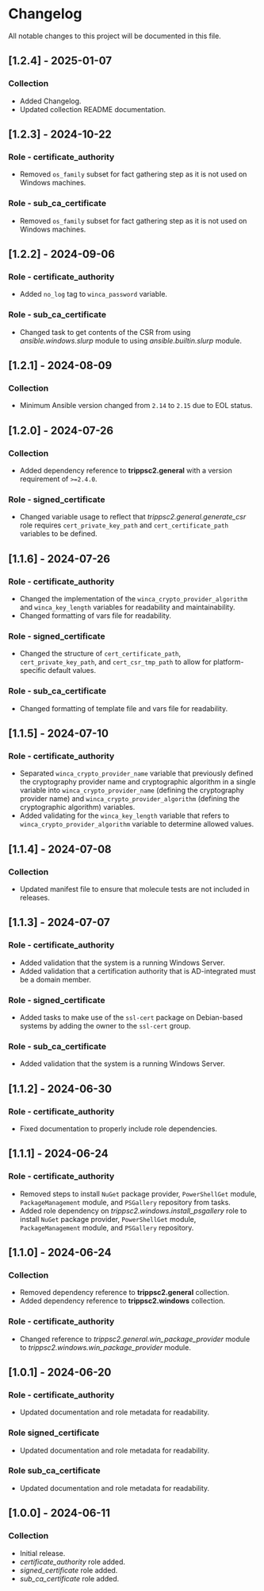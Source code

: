 # Changelog

All notable changes to this project will be documented in this file.

## [1.2.4] - 2025-01-07

### Collection

- Added Changelog.
- Updated collection README documentation.

## [1.2.3] - 2024-10-22

### Role - certificate_authority

- Removed `os_family` subset for fact gathering step as it is not used on Windows machines.

### Role - sub_ca_certificate

- Removed `os_family` subset for fact gathering step as it is not used on Windows machines.

## [1.2.2] - 2024-09-06

### Role - certificate_authority

- Added `no_log` tag to `winca_password` variable.

### Role - sub_ca_certificate

- Changed task to get contents of the CSR from using *ansible.windows.slurp* module to using *ansible.builtin.slurp* module.

## [1.2.1] - 2024-08-09

### Collection

- Minimum Ansible version changed from `2.14` to `2.15` due to EOL status.

## [1.2.0] - 2024-07-26

### Collection

- Added dependency reference to **trippsc2.general** with a version requirement of `>=2.4.0`.

### Role - signed_certificate

- Changed variable usage to reflect that *trippsc2.general.generate_csr* role requires `cert_private_key_path` and `cert_certificate_path` variables to be defined.

## [1.1.6] - 2024-07-26

### Role - certificate_authority

- Changed the implementation of the `winca_crypto_provider_algorithm` and `winca_key_length` variables for readability and maintainability.
- Changed formatting of vars file for readability.

### Role - signed_certificate

- Changed the structure of `cert_certificate_path`, `cert_private_key_path`, and `cert_csr_tmp_path` to allow for platform-specific default values.

### Role - sub_ca_certificate

- Changed formatting of template file and vars file for readability.

## [1.1.5] - 2024-07-10

### Role - certificate_authority

- Separated `winca_crypto_provider_name` variable that previously defined the cryptography provider name and cryptographic algorithm in a single variable into `winca_crypto_provider_name` (defining the cryptography provider name) and `winca_crypto_provider_algorithm` (defining the cryptographic algorithm) variables.
- Added validating for the `winca_key_length` variable that refers to `winca_crypto_provider_algorithm` variable to determine allowed values.

## [1.1.4] - 2024-07-08

### Collection

- Updated manifest file to ensure that molecule tests are not included in releases.

## [1.1.3] - 2024-07-07

### Role - certificate_authority

- Added validation that the system is a running Windows Server.
- Added validation that a certification authority that is AD-integrated must be a domain member.

### Role - signed_certificate

- Added tasks to make use of the `ssl-cert` package on Debian-based systems by adding the owner to the `ssl-cert` group.

### Role - sub_ca_certificate

- Added validation that the system is a running Windows Server.

## [1.1.2] - 2024-06-30

### Role - certificate_authority

- Fixed documentation to properly include role dependencies.

## [1.1.1] - 2024-06-24

### Role - certificate_authority

- Removed steps to install `NuGet` package provider, `PowerShellGet` module, `PackageManagement` module, and `PSGallery` repository from tasks.
- Added role dependency on *trippsc2.windows.install_psgallery* role to install `NuGet` package provider, `PowerShellGet` module, `PackageManagement` module, and `PSGallery` repository.

## [1.1.0] - 2024-06-24

### Collection

- Removed dependency reference to **trippsc2.general** collection.
- Added dependency reference to **trippsc2.windows** collection.

### Role - certificate_authority

- Changed reference to *trippsc2.general.win_package_provider* module to *trippsc2.windows.win_package_provider* module.

## [1.0.1] - 2024-06-20

### Role - certificate_authority

- Updated documentation and role metadata for readability.

### Role signed_certificate

- Updated documentation and role metadata for readability.

### Role sub_ca_certificate

- Updated documentation and role metadata for readability.

## [1.0.0] - 2024-06-11

### Collection

- Initial release.
- *certificate_authority* role added.
- *signed_certificate* role added.
- *sub_ca_certificate* role added.
